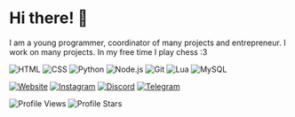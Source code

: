 # Hi there! 👋

I am a young programmer, coordinator of many projects and entrepreneur. I work on many projects. In my free time I play chess :3

![HTML](https://img.shields.io/badge/-HTML5-E34F26?style=flat&logo=html5&logoColor=white)
![CSS](https://img.shields.io/badge/-CSS3-1572B6?style=flat&logo=css3&logoColor=white)
![Python](https://img.shields.io/badge/-Python-3776AB?style=flat&logo=python&logoColor=white)
![Node.js](https://img.shields.io/badge/-Node.js-339933?style=flat&logo=node.js&logoColor=white)
![Git](https://img.shields.io/badge/-Git-F05032?style=flat&logo=git&logoColor=white)
![Lua](https://img.shields.io/badge/-Lua-2C2D72?style=flat&logo=lua&logoColor=white)
![MySQL](https://img.shields.io/badge/-MySQL-4479A1?style=flat&logo=mysql&logoColor=white)

[![Website](https://img.shields.io/badge/-Website-616662?style=flat&logo=google-chrome&logoColor=white)](https://stainowy.pages.dev)
[![Instagram](https://img.shields.io/badge/-Instagram-E4405F?style=flat&logo=instagram&logoColor=white)](https://www.instagram.com/stainowy)
[![Discord](https://img.shields.io/badge/-Discord-5865F2?style=flat&logo=discord&logoColor=white)](https://discord.com/users/1168212040737890404)
[![Telegram](https://img.shields.io/badge/-Telegram-2CA5E0?style=flat&logo=telegram&logoColor=white)](https://t.me/stainowy)


![Profile Views](https://komarev.com/ghpvc/?username=stainowy&color=gray)
<img src="https://img.shields.io/badge/dynamic/json?&label=Total%20Stars&color=gray&style=flat&style=for-the-badge&query=%24.stars&url=https://api.github-star-counter.workers.dev/user/stainowy" alt="Profile Stars"></a>


